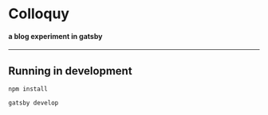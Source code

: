# Colloquy  
#### a blog experiment in gatsby





---
## Running in development
`npm install`

`gatsby develop`

